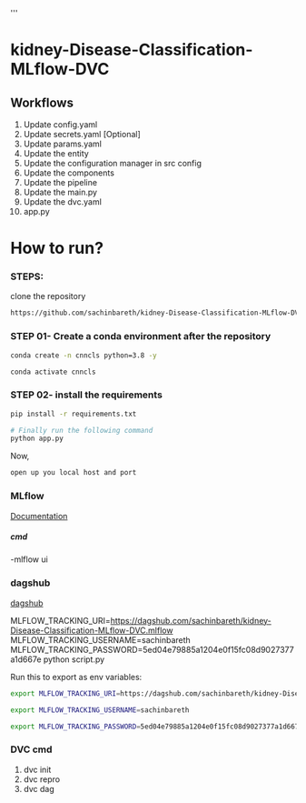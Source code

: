 '''
# kidney-Disease-Classification-MLflow-DVC


## Workflows
1. Update config.yaml
2. Update secrets.yaml [Optional]
3. Update params.yaml
4. Update the entity
5. Update the configuration manager in src config
6. Update the components
7. Update the pipeline
8. Update the main.py
9. Update the dvc.yaml
10. app.py


# How to run?

### STEPS:
clone the repository

```bash
https://github.com/sachinbareth/kidney-Disease-Classification-MLflow-DVC
```

### STEP 01- Create a conda environment after the repository

```bash
conda create -n cnncls python=3.8 -y
```
```bash
conda activate cnncls
```
### STEP 02- install the requirements
```bash
pip install -r requirements.txt
```





```bash
# Finally run the following command
python app.py
```
Now,
```bash
open up you local host and port
```
### MLflow
[Documentation](https://mlflow.org/docs/latest/index.html)



##### cmd
-mlflow ui
### dagshub
[dagshub](https://dagshub.com)

MLFLOW_TRACKING_URI=https://dagshub.com/sachinbareth/kidney-Disease-Classification-MLflow-DVC.mlflow
MLFLOW_TRACKING_USERNAME=sachinbareth
MLFLOW_TRACKING_PASSWORD=5ed04e79885a1204e0f15fc08d9027377a1d667e
python script.py

Run this to export as env variables:

```bash
export MLFLOW_TRACKING_URI=https://dagshub.com/sachinbareth/kidney-Disease-Classification-MLflow-DVC.mlflow

export MLFLOW_TRACKING_USERNAME=sachinbareth 

export MLFLOW_TRACKING_PASSWORD=5ed04e79885a1204e0f15fc08d9027377a1d667e
```


### DVC cmd

1. dvc init
2. dvc repro
3. dvc dag